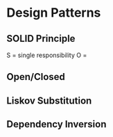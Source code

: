 # Design Patterns

## SOLID Principle

S = single responsibility 
O = 

## Open/Closed

## Liskov Substitution

## Dependency Inversion
